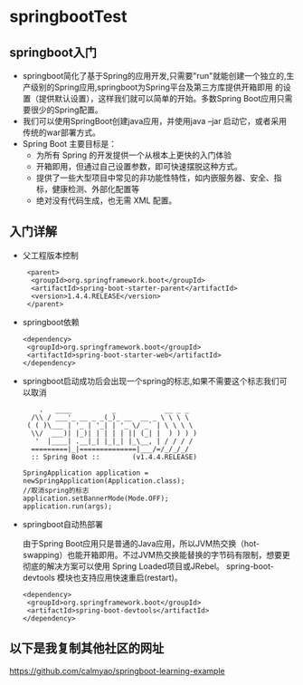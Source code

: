 # springbootTest
## springboot入门
- springboot简化了基于Spring的应用开发,只需要"run"就能创建一个独立的,生产级别的Spring应用,springboot为Spring平台及第三方库提供开箱即用
的设置（提供默认设置），这样我们就可以简单的开始。多数Spring Boot应用只需要很少的Spring配置。
- 我们可以使用SpringBoot创建java应用，并使用java –jar 启动它，或者采用传统的war部署方式。
- Spring Boot 主要目标是：
  * 为所有 Spring 的开发提供一个从根本上更快的入门体验
  * 开箱即用，但通过自己设置参数，即可快速摆脱这种方式。  
  * 提供了一些大型项目中常见的非功能性特性，如内嵌服务器、安全、指标，健康检测、外部化配置等
  * 绝对没有代码生成，也无需 XML 配置。
## 入门详解
 - 父工程版本控制
 
    	<parent>
         <groupId>org.springframework.boot</groupId>
         <artifactId>spring-boot-starter-parent</artifactId>
         <version>1.4.4.RELEASE</version>
	    </parent>
 - springboot依赖
 
       <dependency>
        <groupId>org.springframework.boot</groupId>
        <artifactId>spring-boot-starter-web</artifactId>
       </dependency>
     
 - springboot启动成功后会出现一个spring的标志,如果不需要这个标志我们可以取消
 
           .   ____          _            __ _ _
         /\\ / ___'_ __ _ _(_)_ __  __ _ \ \ \ \
        ( ( )\___ | '_ | '_| | '_ \/ _` | \ \ \ \
         \\/  ___)| |_)| | | | | || (_| |  ) ) ) )
          '  |____| .__|_| |_|_| |_\__, | / / / /
         =========|_|==============|___/=/_/_/_/
         :: Spring Boot ::        (v1.4.4.RELEASE)
   
       SpringApplication application = newSpringApplication(Application.class);
       //取消spring的标志
       application.setBannerMode(Mode.OFF);
       application.run(args);
      
     
 - springboot自动热部署
 
   由于Spring Boot应用只是普通的Java应用，所以JVM热交换（hot-swapping）也能开箱即用。不过JVM热交换能替换的字节码有限制，想要更彻底的解决方案可以使用   Spring Loaded项目或JRebel。 spring-boot-devtools 模块也支持应用快速重启(restart)。
       
       <dependency>
        <groupId>org.springframework.boot</groupId>
        <artifactId>spring-boot-devtools</artifactId>
       </dependency>
  
## 以下是我复制其他社区的网址


  https://github.com/calmyao/springboot-learning-example
